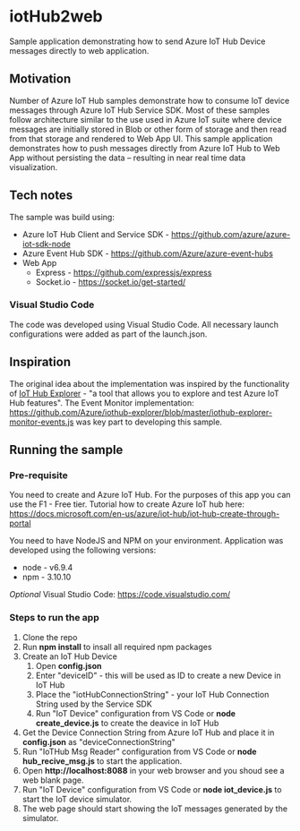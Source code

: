 # iotHub2web

Sample application demonstrating how to send Azure IoT Hub Device messages directly to web application.

## Motivation 

Number of Azure IoT Hub samples demonstrate how to consume IoT device messages through Azure IoT Hub Service SDK.
Most of these samples follow architecture similar to the use used in Azure IoT suite where device messages are initially stored in Blob or other form of storage and then read from that storage and rendered to Web App UI.
This sample application demonstrates how to push messages directly from Azure IoT Hub to Web App without persisting the data – resulting in near real time data visualization.

## Tech notes

The sample was build using: 
* Azure IoT Hub Client and Service SDK - https://github.com/azure/azure-iot-sdk-node
* Azure Event Hub SDK - https://github.com/Azure/azure-event-hubs
* Web App
    * Express - https://github.com/expressjs/express
    * Socket.io - https://socket.io/get-started/

### Visual Studio Code

The code was developed using Visual Studio Code. All necessary launch configurations were added as part of the launch.json.

## Inspiration
The original idea about the implementation was inspired by the functionality of [IoT Hub Explorer](https://github.com/Azure/iothub-explorer) - "a tool that allows you to explore and test Azure IoT Hub features".
The Event Monitor implementation: https://github.com/Azure/iothub-explorer/blob/master/iothub-explorer-monitor-events.js was key part to developing this sample.

## Running the sample

### Pre-requisite
You need to create and Azure IoT Hub. For the purposes of this app you can use the F1 - Free tier.
Tutorial how to create Azure IoT hub here: https://docs.microsoft.com/en-us/azure/iot-hub/iot-hub-create-through-portal

You need to have NodeJS and NPM on your environment. Application was developed using the following versions:
* node - v6.9.4
* npm - 3.10.10

_Optional_ Visual Studio Code: https://code.visualstudio.com/

### Steps to run the app
1. Clone the repo
2. Run __npm install__ to insall all required npm packages
3. Create an IoT Hub Device
    1. Open __config.json__
    2. Enter "deviceID" - this will be used as ID to create a new Device in IoT Hub
    3. Place the "iotHubConnectionString" - your IoT Hub Connection String used by the Service SDK
    4. Run "IoT Device" configuration from VS Code or __node create_device.js__ to create the deavice in IoT Hub
4. Get the Device Connection String from Azure IoT Hub and place it in __config.json__ as "deviceConnectionString"
5. Run "IoTHub Msg Reader" configuration from VS Code or __node hub_recive_msg.js__ to start the application.
6. Open __http://localhost:8088__ in your web browser and you shoud see a web blank page.
7. Run "IoT Device" configuration from VS Code or __node iot_device.js__ to start the IoT device simulator.
8. The web page should start showing the IoT messages generated by the simulator.

